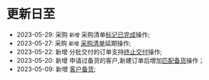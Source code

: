 # 更新日至

- 2023-05-29: 采购 `新增` 采购清单[标记已完成][demand-item-mark-completed]操作;
- 2023-05-27: 采购 `新增` [采购清单][demand-item]延期操作;
- 2023-05-22: 新增 分批交付的订单支持[终止交付][order-end]操作;
- 2023-05-20: 新增 申请过备货的客户,新建订单后增加[匹配备货][order-match-hoard]操作；
- 2023-05-09: 新增 [客户备货][customer-hoard];

[customer-hoard]: customer/hoard.md
[order-end]: order/end.md
[order-match-hoard]: order/match-hoard.md
[demand-item]: purchasing/demand-item.md
[demand-item-mark-completed]: purchasing/demand-item.md#biao-ji-yi-wan-cheng
